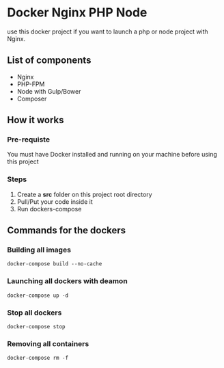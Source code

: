 Docker Nginx PHP Node
=====================

use this docker project if you want to launch a php or node project with Nginx.

## List of components

 * Nginx
 * PHP-FPM
 * Node with Gulp/Bower
 * Composer

## How it works

### Pre-requiste

You must have Docker installed and running on your machine before using this project

### Steps

 1. Create a **src** folder on this project root directory
 2. Pull/Put your code inside it
 3. Run dockers-compose

## Commands for the dockers

### Building all images
`docker-compose build --no-cache`

### Launching all dockers with deamon
`docker-compose up -d`

### Stop all dockers
`docker-compose stop`

### Removing all containers
`docker-compose rm -f`
